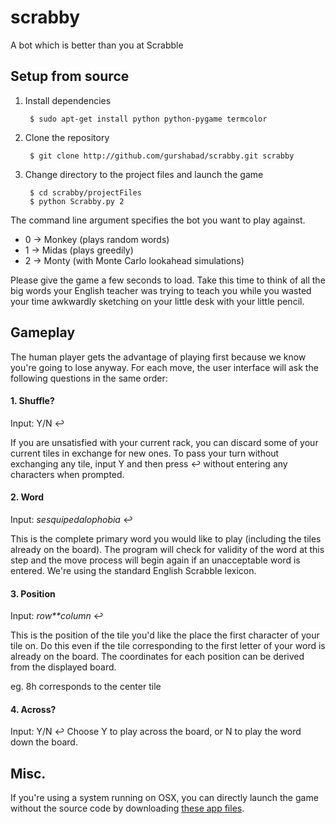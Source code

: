 # scrabby
A bot which is better than you at Scrabble


## Setup from source
1. Install dependencies

        
        $ sudo apt-get install python python-pygame termcolor
        
    
2. Clone the repository

        
        $ git clone http://github.com/gurshabad/scrabby.git scrabby
        
        
3. Change directory to the project files and launch the game

        
        $ cd scrabby/projectFiles
        $ python Scrabby.py 2

The command line argument specifies the bot you want to play against.

* 0 -> Monkey (plays random words)
* 1 -> Midas (plays greedily)
* 2 -> Monty (with Monte Carlo lookahead simulations)

Please give the game a few seconds to load. Take this time to think of all the big words your English teacher was trying to teach you while you wasted your time awkwardly sketching on your little desk with your little pencil.

## Gameplay
The human player gets the advantage of playing first because we know you're going to lose anyway. For each move, the user interface will ask the following questions in the same order:

#### 1. Shuffle?
Input: Y/N ↩

If you are unsatisfied with your current rack, you can discard some of your current tiles in exchange for new ones. To pass your turn without exchanging any tile, input Y and then press ↩ without entering any characters when prompted.

#### 2. Word
Input: *sesquipedalophobia* ↩

This is the complete primary word you would like to play (including the tiles already on the board). The program will check for validity of the word at this step and the move process will begin again if an unacceptable word is entered. We're using the standard English Scrabble lexicon.

#### 3. Position
Input: *row**column* ↩

This is the position of the tile you'd like the place the first character of your tile on. Do this even if the tile corresponding to the first letter of your word is already on the board. The coordinates for each position can be derived from the displayed board.

eg. 8h corresponds to the center tile

#### 4. Across?
Input: Y/N ↩
Choose Y to play across the board, or N to play the word down the board.

## Misc.
If you're using a system running on OSX, you can directly launch the game without the source code by downloading [these app files](https://github.com/MayankVachher/scrabby-MacApps).
